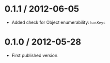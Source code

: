 0.1.1 / 2012-06-05
==================
  * Added check for Object enumerability: `hasKeys`

0.1.0 / 2012-05-28
==================
  * First published version.
